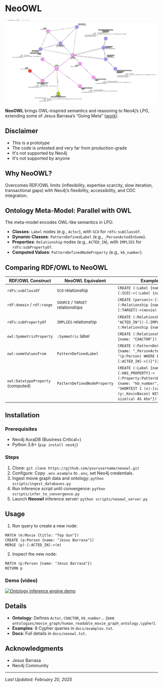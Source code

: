 # NeoOWL

![Movie Graph](media/arrows_app_movie_graph_ontology.png)

**NeoOWL** brings OWL-inspired semantics and reasoning to Neo4j’s LPG, extending some of Jesus Barrasa’s “Going Meta” ([work](https://github.com/jbarrasa/goingmeta/tree/main/session04)).

## Disclaimer

- This is a prototype
- The code is untested and very far from production-grade
- It's not supported by Neo4j
- It's not supported by anyone

## Why NeoOWL?

Overcomes RDF/OWL limits (inflexibility, expertise scarcity, slow iteration, transactional gaps) with Neo4j’s flexibility, accessibility, and CDC integration.

## Ontology Meta-Model: Parallel with OWL

The meta-model encodes OWL-like semantics in LPG:
- **Classes**: `Label` nodes (e.g., `Actor`), with `SCO` for `rdfs:subClassOf`.
- **Dynamic Classes**: `PatternDefinedLabel` (e.g., `_PersonActedInSome`).
- **Properties**: `Relationship` nodes (e.g., `ACTED_IN`), with `IMPLIES` for `rdfs:subPropertyOf`.
- **Computed Values**: `PatternDefinedNodeProperty` (e.g., `kb_number`).

## Comparing RDF/OWL to NeoOWL

| RDF/OWL Construct                | NeoOWL Equivalent                       | Example Cypher                          |
|----------------------------------|-----------------------------------------|-----------------------------------------|
| `rdfs:subClassOf`                | `SCO` relationship                      | `CREATE (:Label {name: "Actor"})-[:SCO]->(:Label {name: "Person"})` |
| `rdf:domain` / `rdf:range`       | `SOURCE` / `TARGET` relationships       | `CREATE (person)<-[:SOURCE]-(:Relationship {name: "ACTED_IN"})-[:TARGET]->(movie)` |
| `rdfs:subPropertyOf`             | `IMPLIES` relationship                  | `CREATE (:Relationship {name: "ACTED_IN"})-[:IMPLIES]->(:Relationship {name: "INVOLVED_IN"})` |
| `owl:SymmetricProperty`          | `:Symmetric` label                      | `CREATE (:Relationship:Symmetric {name: "COACTOR"})` |
| `owl:someValuesFrom`             | `PatternDefinedLabel`                   | `CREATE (:PatternDefinedLabel:Label {name: "_PersonActedInSome", pattern: "(p:Person) WHERE EXISTS {(p)-[:ACTED_IN]->()}"})` |
| `owl:DatatypeProperty` (computed)| `PatternDefinedNodeProperty`            | `CREATE (:Label {name: "Actor"})-[:HAS_PROPERTY]->(:Property:PatternDefinedNodeProperty {name: "kb_number", pattern: "SHORTEST 1 (x)-[ca:COACTOR]-*(y:_KevinBacon) WITH ca LIMIT 1 WITH size(ca) AS kbn"})` |


## Installation

### Prerequisites
- Neo4j AuraDB (Business Critical+)
- Python 3.8+ (`pip install neo4j`)

### Steps
1. Clone: `git clone https://github.com/yourusername/neoowl.git`
2. Configure: Copy `.env.example` to `.env`, set Neo4j credentials.
3. Ingest movie graph data and ontology: `python scripts/ingest_databases.py`
4. Run inference script until convergence: `python scripts/infer_to_convergence.py`
5. Launch **Neoowl** inference server: `python scripts/neoowl_server.py`

## Usage

1. Run query to create a new node:
```cypher
MATCH (m:Movie {title: "Top Gun"})
CREATE (p:Person {name: "Jesus Barrasa"})
MERGE (p)-[:ACTED_IN]->(m)
```
2. Inspect the new node:
```cypher
MATCH (p:Person {name: "Jesus Barrasa"})
RETURN p
```

### Demo (video)

[![Ontology inference engine demo](https://img.youtube.com/vi/wnMCs-knI0Y/0.jpg)](https://www.youtube.com/watch?v=wnMCs-knI0Y)

## Details

- **Ontology**: Defines `Actor`, `COACTOR`, `kb_number`... (see `ontologies/movie_graph/human_readable_movie_graph_ontology.cypher`).
- **Examples**: 8 Cypher queries in `docs/examples.txt`.
- **Docs**: Full details in `docs/neoowl.txt`.

## Acknowledgments

- Jesus Barrasa
- Neo4j Community

---
*Last Updated: February 20, 2025*